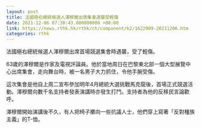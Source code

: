 ```yaml
---
layout: post
title: 法國極右總統候選人澤穆爾出席集會遇襲受輕傷
date: 2021-12-06 07:30:43.000000000 +08:00
link: https://news.rthk.hk/rthk/ch/component/k2/1622909-20211206.htm
categories: rthk
---
```


法國極右總統候選人澤穆爾出席首場競選集會時遇襲，受了輕傷。

63歲的澤穆爾是作家及電視評論員。他於當地周日在巴黎東北部一個大型展覽中心出席集會，走向舞台時，被一名男子大力抓住，令他手腕受傷。

這次集會是他自上周二宣布參加明年4月總統大選挑戰馬克龍後，首場正式競選活動。澤穆爾向數千名支持者發表演講時亦發生打鬥。支持者為他的反移民言論歡呼。

澤穆爾開始演講後不久，有人把椅子擲向一些抗議人士，他們穿上寫著「反對種族主義」的T-恤。
